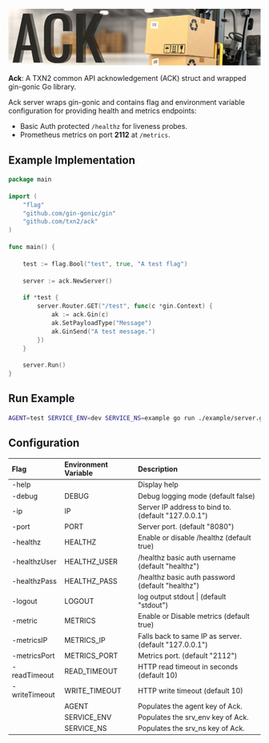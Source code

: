 ![Ack](https://raw.githubusercontent.com/txn2/ack/master/mast.jpg)

**Ack**: A TXN2 common API acknowledgement (ACK) struct and wrapped gin-gonic Go library.

Ack server wraps gin-gonic and contains flag and environment variable configuration for
providing health and metrics endpoints:
- Basic Auth protected `/healthz` for liveness probes.
- Prometheus metrics on port **2112** at `/metrics`.

## Example Implementation

```go
package main

import (
	"flag"
	"github.com/gin-gonic/gin"
	"github.com/txn2/ack"
)

func main() {

	test := flag.Bool("test", true, "A test flag")

	server := ack.NewServer()

	if *test {
		server.Router.GET("/test", func(c *gin.Context) {
			ak := ack.Gin(c)
			ak.SetPayloadType("Message")
			ak.GinSend("A test message.")
		})
	}

	server.Run()
}
```

## Run Example

```bash
AGENT=test SERVICE_ENV=dev SERVICE_NS=example go run ./example/server.go --test
```

## Configuration


| Flag          | Environment Variable | Description                                            |
|:--------------|:---------------------|:-------------------------------------------------------|
| -help         |                      | Display help                                           |
| -debug        | DEBUG                | Debug logging mode (default false)                     |
| -ip           | IP                   | Server IP address to bind to. (default "127.0.0.1")    |
| -port         | PORT                 | Server port. (default "8080")                          |
| -healthz      | HEALTHZ              | Enable or disable /healthz (default true)              |
| -healthzUser  | HEALTHZ_USER         | /healthz basic auth username (default "healthz")       |
| -healthzPass  | HEALTHZ_PASS         | /healthz basic auth password (default "healthz")       |
| -logout       | LOGOUT               | log output stdout \|  (default "stdout")               |
| -metric       | METRICS              | Enable or Disable metrics (default true)               |
| -metricsIP    | METRICS_IP           | Falls back to same IP as server. (default "127.0.0.1") |
| -metricsPort  | METRICS_PORT         | Metrics port. (default "2112")                         |
| -readTimeout  | READ_TIMEOUT         | HTTP read timeout in seconds (default 10)              |
| -writeTimeout | WRITE_TIMEOUT        | HTTP write timeout (default 10)                                                       |
|               | AGENT                | Populates the agent key of Ack.                        |
|               | SERVICE_ENV          | Populates the srv_env key of Ack.                      |
|               | SERVICE_NS           | Populates the srv_ns key of Ack.                       |
